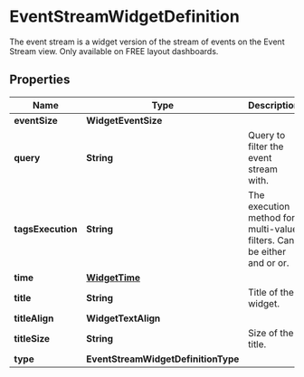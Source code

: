 

# EventStreamWidgetDefinition

The event stream is a widget version of the stream of events on the Event Stream view. Only available on FREE layout dashboards.

## Properties

Name | Type | Description | Notes
------------ | ------------- | ------------- | -------------
**eventSize** | **WidgetEventSize** |  |  [optional]
**query** | **String** | Query to filter the event stream with. | 
**tagsExecution** | **String** | The execution method for multi-value filters. Can be either and or or. |  [optional]
**time** | [**WidgetTime**](WidgetTime.md) |  |  [optional]
**title** | **String** | Title of the widget. |  [optional]
**titleAlign** | **WidgetTextAlign** |  |  [optional]
**titleSize** | **String** | Size of the title. |  [optional]
**type** | **EventStreamWidgetDefinitionType** |  | 



